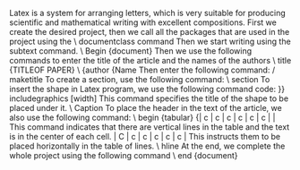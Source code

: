 Latex is a system for arranging letters, which is very suitable for producing scientific and mathematical writing with excellent compositions.
First we create the desired project, then we call all the packages that are used in the project using the \ documentclass command
Then we start writing using the subtext command. \ Begin {document}
Then we use the following commands to enter the title of the article and the names of the authors
\ title {TITLEOF PAPER}
\ {author {Name
Then enter the following command: / maketitle
To create a section, use the following command: \ section
To insert the shape in Latex program, we use the following command code:
\}} includegraphics [width]
This command specifies the title of the shape to be placed under it. \ Caption
To place the header in the text of the article, we also use the following command:
\ begin {tabular} {| c | c | c | c | c | c | |
This command indicates that there are vertical lines in the table and the text is in the center of each cell. | C | c | c | c | c | c |
This instructs them to be placed horizontally in the table of lines. \ hline
At the end, we complete the whole project using the following command
\ end {document}
